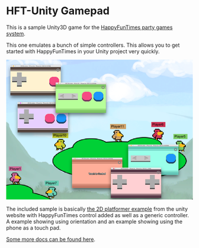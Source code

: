 HFT-Unity Gamepad
=================

This is a sample Unity3D game for the [HappyFunTimes party games system](http://greggman.github.io/HappyFunTimes).

This one emulates a bunch of simple controllers. This allows you to get started with HappyFunTimes in
your Unity project very quickly.

<img src="Assets/WebPlayerTemplates/HappyFunTimes/screenshot.png" />

The included sample is basically [the 2D platformer example](https://unity3d.com/learn/tutorials/modules/beginner/2d) from the
unity website with HappyFunTimes control added as well as a generic controller. A example showing using orientation and
an example showing using the phone as a touch pad.

[Some more docs can be found here](http://docs.happyfuntimes.net/docs/unity/gamepad.html).




